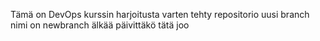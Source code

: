 Tämä on DevOps kurssin harjoitusta varten tehty repositorio
uusi branch nimi on newbranch
älkää päivittäkö tätä joo